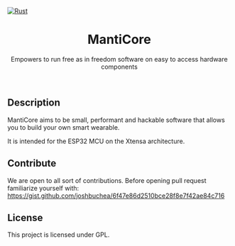 [![Rust](https://github.com/Zaki0xFF/MantiCore/actions/workflows/rust.yml/badge.svg)](https://github.com/Zaki0xFF/MantiCore/actions/workflows/rust.yml)

<h1 align="center">
MantiCore
</h1>

<p align="center">
Empowers to run free as in freedom software on easy to access hardware components
</p>
<br>

## Description
MantiCore aims to be small, performant and hackable software that allows you to build your own smart wearable.

It is intended for the ESP32 MCU on the Xtensa architecture.

## Contribute
We are open to all sort of contributions. Before opening pull request familiarize yourself with: https://gist.github.com/joshbuchea/6f47e86d2510bce28f8e7f42ae84c716

## License
This project is licensed under GPL.
